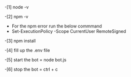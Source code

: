 -[1] node -v

-[2] npm -v
- For the npm error run the below commmand
- Set-ExecutionPolicy -Scope CurrentUser RemoteSigned

-[3] npm install

-[4] fill up the .env file

-[5] start the bot = node bot.js

-[6] stop the bot = ctrl + c

